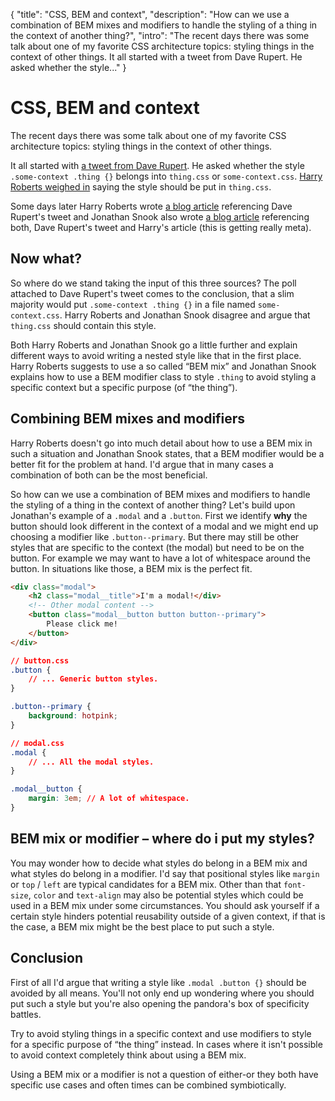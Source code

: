 {
  "title": "CSS, BEM and context",
  "description": "How can we use a combination of BEM mixes and modifiers to handle the styling of a thing in the context of another thing?",
  "intro": "The recent days there was some talk about one of my favorite CSS architecture topics: styling things in the context of other things. It all started with a tweet from Dave Rupert. He asked whether the style..."
}

# CSS, BEM and context
The recent days there was some talk about one of my favorite CSS architecture topics: styling things in the context of other things.

It all started with [a tweet from Dave Rupert](https://twitter.com/davatron5000/status/829091851651149824). He asked whether the style `.some-context .thing {}` belongs into `thing.css` or `some-context.css`. [Harry Roberts weighed in](https://twitter.com/csswizardry/status/829124651288780801) saying the style should be put in `thing.css`.

Some days later Harry Roberts wrote [a blog article](https://csswizardry.com/2017/02/code-smells-in-css-revisited#a-class-appearing-in-another-components-file) referencing Dave Rupert's tweet and Jonathan Snook also wrote [a blog article](https://snook.ca/archives/html_and_css/coding-css-for-context) referencing both, Dave Rupert's tweet and Harry's article (this is getting really meta).

## Now what?
So where do we stand taking the input of this three sources? The  poll attached to Dave Rupert's tweet comes to the conclusion, that a slim majority would put `.some-context .thing {}` in a file named `some-context.css`. Harry Roberts and Jonathan Snook disagree and argue that `thing.css` should contain this style.

Both Harry Roberts and Jonathan Snook go a little further and explain different ways to avoid writing a nested style like that in the first place. Harry Roberts suggests to use a so called “BEM mix” and Jonathan Snook explains how to use a BEM modifier class to style `.thing` to avoid styling a specific context but a specific purpose (of “the thing”).

## Combining BEM mixes and modifiers
Harry Roberts doesn't go into much detail about how to use a BEM mix in such a situation and Jonathan Snook states, that a BEM modifier would be a better fit for the problem at hand. I'd argue that in many cases a combination of both can be the most beneficial.

So how can we use a combination of BEM mixes and modifiers to handle the styling of a thing in the context of another thing? Let's build upon Jonathan's example of a `.modal` and a `.button`. First we identify **why** the button should look different in the context of a modal and we might end up choosing a modifier like `.button--primary`. But there may still be other styles that are specific to the context (the modal) but need to be on the button. For example we may want to have a lot of whitespace around the button. In situations like those, a BEM mix is the perfect fit.

```html
<div class="modal">
	<h2 class="modal__title">I'm a modal!</div>
	<!-- Other modal content -->
	<button class="modal__button button button--primary">
		Please click me!
	</button>
</div>
```

```css
// button.css
.button {
	// ... Generic button styles.
}

.button--primary {
	background: hotpink;
}
```

```css
// modal.css
.modal {
	// ... All the modal styles.
}

.modal__button {
	margin: 3em; // A lot of whitespace.
}
```

## BEM mix or modifier – where do i put my styles?
You may wonder how to decide what styles do belong in a BEM mix and what styles do belong in a modifier. I'd say that positional styles like `margin` or `top` / `left` are typical candidates for a BEM mix. Other than that `font-size`, `color` and `text-align` may also be potential styles which could be used in a BEM mix under some circumstances. You should ask yourself if a certain style hinders potential reusability outside of a given context, if that is the case, a BEM mix might be the best place to put such a style.

## Conclusion
First of all I'd argue that writing a style like `.modal .button {}` should be avoided by all means. You'll not only end up wondering where you should put such a style but you're also opening the pandora's box of specificity battles.

Try to avoid styling things in a specific context and use modifiers to style for a specific purpose of “the thing” instead. In cases where it isn't possible to avoid context completely think about using a BEM mix.

Using a BEM mix or a modifier is not a question of either-or they both have specific use cases and often times can be combined symbiotically.
